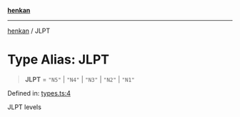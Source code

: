 [**henkan**](../README.md)

***

[henkan](../README.md) / JLPT

# Type Alias: JLPT

> **JLPT** = `"N5"` \| `"N4"` \| `"N3"` \| `"N2"` \| `"N1"`

Defined in: [types.ts:4](https://github.com/Ronokof/Henkan/blob/0242f1c5122d344151cda089e111ebb217d29eb9/src/types.ts#L4)

JLPT levels
